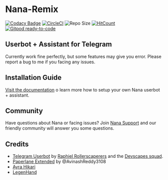 # Nana-Remix

[![Codacy Badge](https://api.codacy.com/project/badge/Grade/d560b5d6cb1147f98c92a1201217d362)](https://app.codacy.com/manual/AmaanAhmed/Nana-Remix?utm_source=github.com&utm_medium=referral&utm_content=pokurt/Nana-Remix&utm_campaign=Badge_Grade_Dashboard) [![CircleCI](https://circleci.com/gh/pokurt/Nana-Remix.svg?style=svg)](https://circleci.com/gh/pokurt/Nana-Remix) ![Repo Size](https://img.shields.io/github/repo-size/pokurt/Nana-Remix) [![HitCount](http://hits.dwyl.com/pokurt/Nana-Remix.svg)](http://hits.dwyl.com/pokurt/Nana-Remix) [![Gitpod ready-to-code](https://img.shields.io/badge/Gitpod-ready--to--code-blue?logo=gitpod)](https://gitpod.io/#https://github.com/pokurt/Nana-Remix)

## Userbot + Assistant for Telegram

Currently work fine perfectly, but some features may give you error. Please report a bug to me if you facing any issues.

## Installation Guide

[Visit the documentation](https://aman-a.gitbook.io/nana-remix) o learn more how to setup your own Nana userbot + assistant.

## Community

Have questions about Nana or facing issues? Join [Nana Support](https://t.me/NanaBotSupport) and our friendly
community will answer you some questions.

## Credits

- [Telegram Userbot](https://github.com/RaphielGang/Telegram-UserBot) by [Raphiel Rollerscaperers](https://github.com/raphielscape) and the [Devscapes squad].
- [Paperlane Extended](https://github.com/AvinashReddy3108/PaperplaneExtended) by @AvinashReddy3108
- [Ayra Hikari](https://github.com/AyraHikari)
- [LegenHand](https://github.com/legenhand)

[Devscapes squad]: https://github.com/RaphielGang
